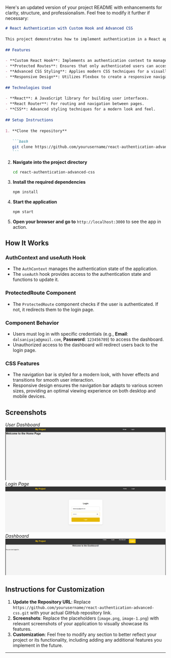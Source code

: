 Here's an updated version of your project README with enhancements for clarity, structure, and professionalism. Feel free to modify it further if necessary:

````markdown
# React Authentication with Custom Hook and Advanced CSS

This project demonstrates how to implement authentication in a React application using a custom hook. It features advanced CSS styling to enhance the user interface, including a responsive navigation bar and protected routes that ensure only authenticated users can access certain pages.

## Features

- **Custom React Hook**: Implements an authentication context to manage user authentication state.
- **Protected Routes**: Ensures that only authenticated users can access specific routes, redirecting unauthorized users to the login page.
- **Advanced CSS Styling**: Applies modern CSS techniques for a visually appealing layout, including gradients, transitions, and hover effects.
- **Responsive Design**: Utilizes Flexbox to create a responsive navigation bar that adapts to different screen sizes.

## Technologies Used

- **React**: A JavaScript library for building user interfaces.
- **React Router**: For routing and navigation between pages.
- **CSS**: Advanced styling techniques for a modern look and feel.

## Setup Instructions

1. **Clone the repository**

   ```bash
   git clone https://github.com/yourusername/react-authentication-advanced-css.git
   ```
````

2. **Navigate into the project directory**

   ```bash
   cd react-authentication-advanced-css
   ```

3. **Install the required dependencies**

   ```bash
   npm install
   ```

4. **Start the application**

   ```bash
   npm start
   ```

5. **Open your browser and go to** `http://localhost:3000` to see the app in action.

## How It Works

### AuthContext and useAuth Hook

- The `AuthContext` manages the authentication state of the application.
- The `useAuth` hook provides access to the authentication state and functions to update it.

### ProtectedRoute Component

- The `ProtectedRoute` component checks if the user is authenticated. If not, it redirects them to the login page.

### Component Behavior

- Users must log in with specific credentials (e.g., **Email**: `dalsaniyaja@gmail.com`, **Password**: `123456789`) to access the dashboard.
- Unauthorized access to the dashboard will redirect users back to the login page.

### CSS Features

- The navigation bar is styled for a modern look, with hover effects and transitions for smooth user interaction.
- Responsive design ensures the navigation bar adapts to various screen sizes, providing an optimal viewing experience on both desktop and mobile devices.

## Screenshots

_User Dashboard_
![alt text](image-2.png)
_Login Page_
![alt text](image-3.png)
_Dashboard_
![alt text](image-4.png)

## Instructions for Customization

1. **Update the Repository URL**: Replace `https://github.com/yourusername/react-authentication-advanced-css.git` with your actual GitHub repository link.
2. **Screenshots**: Replace the placeholders (`image.png`, `image-1.png`) with relevant screenshots of your application to visually showcase its features.
3. **Customization**: Feel free to modify any section to better reflect your project or its functionality, including adding any additional features you implement in the future.

---
